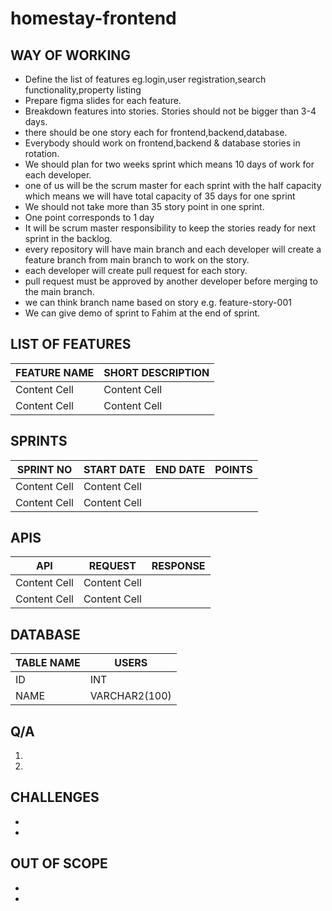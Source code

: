 # homestay-frontend
## WAY OF WORKING

* Define the list of features eg.login,user registration,search functionality,property listing
* Prepare figma slides for each feature.
* Breakdown features into stories. Stories should not be bigger than 3-4 days.
* there should be one story each for frontend,backend,database.
* Everybody should work on frontend,backend & database stories in rotation.
* We should plan for two weeks sprint which means 10 days of work for each developer.
* one of us will be the scrum master for each sprint with the half capacity which means we will have total capacity of 35 days for one sprint
* We should not take more than 35 story point in one sprint.
* One point corresponds to 1 day
* It will be scrum master responsibility to keep the stories ready for next sprint in the backlog.
* every repository will have main branch and each developer will create a feature branch from main branch to work on the story.
* each developer will create pull request for each story.
* pull request must be approved by another developer before merging to the main branch.
* we can think branch name based on story e.g. feature-story-001
* We can give demo of sprint to Fahim at the end of sprint. 


## LIST OF FEATURES

| FEATURE NAME  | SHORT DESCRIPTION |
| ------------- | ------------- |
| Content Cell  | Content Cell  |
| Content Cell  | Content Cell  |

## SPRINTS
| SPRINT NO  | START DATE | END DATE | POINTS |
| ------------- | ------------- |------------- |------------- |
| Content Cell  | Content Cell  |||
| Content Cell  | Content Cell  |||

## APIS
| API  | REQUEST | RESPONSE |
| ------------- | ------------- |------------- |
| Content Cell  | Content Cell  ||
| Content Cell  | Content Cell  ||

## DATABASE
| TABLE NAME  | USERS |
| ------------- | ------------- |
| ID  | INT  |
| NAME  | VARCHAR2(100)  |
## Q/A

1. 
2. 
## CHALLENGES
- 
- 
## OUT OF SCOPE
-
-


